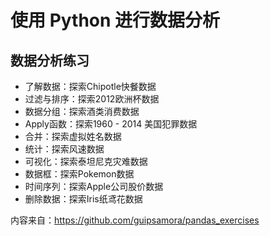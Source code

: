 # 使用 Python 进行数据分析

## 数据分析练习
* 了解数据：探索Chipotle快餐数据
* 过滤与排序：探索2012欧洲杯数据
* 数据分组：探索酒类消费数据
* Apply函数：探索1960 - 2014 美国犯罪数据
* 合并：探索虚拟姓名数据
* 统计：探索风速数据
* 可视化：探索泰坦尼克灾难数据
* 数据框：探索Pokemon数据
* 时间序列：探索Apple公司股价数据
* 删除数据：探索Iris纸鸢花数据

内容来自：https://github.com/guipsamora/pandas_exercises
